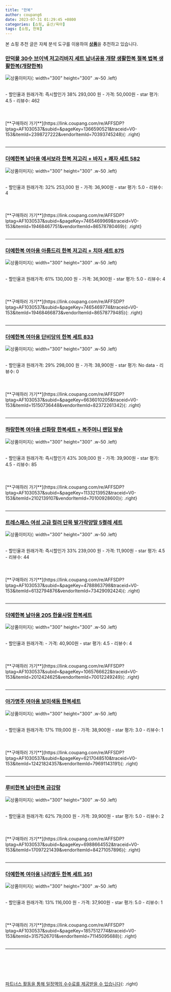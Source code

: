 ```yaml
---
title: "한복"
author: coupang6
date: 2023-07-31 01:29:45 +0800
categories: [쇼핑, 출산/육아]
tags: [쇼핑, 한복]
---
```


본 쇼핑 추천 글은 자체 분석 도구를 이용하여 [**상품**](https://link.coupang.com/a/bao1ui)을 추천하고 있습니다.

### [만덕몰 30수 브이넥 저고리바지 세트 남녀공용 개량 생활한복 절복 법복 생활한복(개량한복)](https://link.coupang.com/re/AFFSDP?lptag=AF1030537&subid=&pageKey=1366590521&traceid=V0-153&itemId=2398727222&vendorItemId=70393745248)

![상품이미지](https://thumbnail9.coupangcdn.com/thumbnails/remote/230x230ex/image/vendor_inventory/61dd/b9d8521185e280e8ca5b0db7babcf376c842cabb81b9f8d250762dbc475b.png){: width="300" height="300" .w-50 .left}


<br>
- 할인율과 원래가격: 즉시할인가 38%  293,000   원
- 가격: 50,000원
- star 평가: 4.5
- 리뷰수: 462
<br>
<br>
<br>
<br>
[**구매하러 가기**](https://link.coupang.com/re/AFFSDP?lptag=AF1030537&subid=&pageKey=1366590521&traceid=V0-153&itemId=2398727222&vendorItemId=70393745248){: .right}
<br>
<br>

---

### [더예한복 남아용 예서보라 한복 저고리 + 바지 + 쾌자 세트 582](https://link.coupang.com/re/AFFSDP?lptag=AF1030537&subid=&pageKey=7465469969&traceid=V0-153&itemId=19468467751&vendorItemId=86578780469)

![상품이미지](https://thumbnail8.coupangcdn.com/thumbnails/remote/230x230ex/image/rs_quotation_api/bfs0htqm/ba35e84b092f4e859fa7e0b795456209.jpg){: width="300" height="300" .w-50 .left}


<br>
- 할인율과 원래가격: 32%  253,000   원
- 가격: 36,900원
- star 평가: 5.0
- 리뷰수: 4
<br>
<br>
<br>
<br>
[**구매하러 가기**](https://link.coupang.com/re/AFFSDP?lptag=AF1030537&subid=&pageKey=7465469969&traceid=V0-153&itemId=19468467751&vendorItemId=86578780469){: .right}
<br>
<br>

---

### [더예한복 여아용 아름드리 한복 저고리 + 치마 세트 875](https://link.coupang.com/re/AFFSDP?lptag=AF1030537&subid=&pageKey=7465469774&traceid=V0-153&itemId=19468466873&vendorItemId=86578779485)

![상품이미지](https://thumbnail8.coupangcdn.com/thumbnails/remote/230x230ex/image/rs_quotation_api/g79zlbit/30e9914ecfc540a08f67e0af887241e4.jpg){: width="300" height="300" .w-50 .left}


<br>
- 할인율과 원래가격: 61%  130,000   원
- 가격: 36,900원
- star 평가: 5.0
- 리뷰수: 4
<br>
<br>
<br>
<br>
[**구매하러 가기**](https://link.coupang.com/re/AFFSDP?lptag=AF1030537&subid=&pageKey=7465469774&traceid=V0-153&itemId=19468466873&vendorItemId=86578779485){: .right}
<br>
<br>

---

### [더예한복 여아용 단비당의 한복 세트 833](https://link.coupang.com/re/AFFSDP?lptag=AF1030537&subid=&pageKey=6636010205&traceid=V0-153&itemId=15150736448&vendorItemId=82372261342)

![상품이미지](https://thumbnail9.coupangcdn.com/thumbnails/remote/230x230ex/image/rs_quotation_api/tamyvku8/e8796723fcff4f90b2286423cafba108.jpg){: width="300" height="300" .w-50 .left}


<br>
- 할인율과 원래가격: 29%  298,000   원
- 가격: 38,900원
- star 평가: No data
- 리뷰수: 0
<br>
<br>
<br>
<br>
[**구매하러 가기**](https://link.coupang.com/re/AFFSDP?lptag=AF1030537&subid=&pageKey=6636010205&traceid=V0-153&itemId=15150736448&vendorItemId=82372261342){: .right}
<br>
<br>

---

### [하랑한복 여아용 선화랑 한복세트 + 복주머니 랜덤 발송](https://link.coupang.com/re/AFFSDP?lptag=AF1030537&subid=&pageKey=1133213952&traceid=V0-153&itemId=2102139107&vendorItemId=70100928600)

![상품이미지](https://thumbnail7.coupangcdn.com/thumbnails/remote/230x230ex/image/retail/images/1827732637074187-5e9d2c62-3fa5-40f1-a9fb-b5354ec8f108.jpg){: width="300" height="300" .w-50 .left}


<br>
- 할인율과 원래가격: 즉시할인가 43%  309,000   원
- 가격: 39,900원
- star 평가: 4.5
- 리뷰수: 85
<br>
<br>
<br>
<br>
[**구매하러 가기**](https://link.coupang.com/re/AFFSDP?lptag=AF1030537&subid=&pageKey=1133213952&traceid=V0-153&itemId=2102139107&vendorItemId=70100928600){: .right}
<br>
<br>

---

### [트레스패스 여성 고급 컬러 단목 발가락양말 5켤레 세트](https://link.coupang.com/re/AFFSDP?lptag=AF1030537&subid=&pageKey=4788863798&traceid=V0-153&itemId=6132794876&vendorItemId=73429092424)

![상품이미지](https://thumbnail9.coupangcdn.com/thumbnails/remote/230x230ex/image/vendor_inventory/a1d5/e5e225f322e992ea797e74c36690e382037aaac21daaad58bb25ff752073.jpg){: width="300" height="300" .w-50 .left}


<br>
- 할인율과 원래가격: 즉시할인가 33%  239,000   원
- 가격: 11,900원
- star 평가: 4.5
- 리뷰수: 44
<br>
<br>
<br>
<br>
[**구매하러 가기**](https://link.coupang.com/re/AFFSDP?lptag=AF1030537&subid=&pageKey=4788863798&traceid=V0-153&itemId=6132794876&vendorItemId=73429092424){: .right}
<br>
<br>

---

### [더예한복 남아용 205 한울사랑 한복세트](https://link.coupang.com/re/AFFSDP?lptag=AF1030537&subid=&pageKey=1065766622&traceid=V0-153&itemId=2012424625&vendorItemId=70012249249)

![상품이미지](https://thumbnail9.coupangcdn.com/thumbnails/remote/230x230ex/image/retail/images/667329751757076-7ad43860-2d6e-45e9-a95f-3c6969af5e17.jpg){: width="300" height="300" .w-50 .left}


<br>
- 할인율과 원래가격: 
- 가격: 40,900원
- star 평가: 4.5
- 리뷰수: 4
<br>
<br>
<br>
<br>
[**구매하러 가기**](https://link.coupang.com/re/AFFSDP?lptag=AF1030537&subid=&pageKey=1065766622&traceid=V0-153&itemId=2012424625&vendorItemId=70012249249){: .right}
<br>
<br>

---

### [아가명주 여아용 보미색동 한복세트](https://link.coupang.com/re/AFFSDP?lptag=AF1030537&subid=&pageKey=6217048510&traceid=V0-153&itemId=12421824357&vendorItemId=79691143191)

![상품이미지](https://thumbnail7.coupangcdn.com/thumbnails/remote/230x230ex/image/rs_quotation_api/wzgdw0ym/0749effb38c746c99797750db534ee35.jpg){: width="300" height="300" .w-50 .left}


<br>
- 할인율과 원래가격: 17%  119,000   원
- 가격: 38,900원
- star 평가: 3.0
- 리뷰수: 1
<br>
<br>
<br>
<br>
[**구매하러 가기**](https://link.coupang.com/re/AFFSDP?lptag=AF1030537&subid=&pageKey=6217048510&traceid=V0-153&itemId=12421824357&vendorItemId=79691143191){: .right}
<br>
<br>

---

### [루비한복 남아한복 금강랑](https://link.coupang.com/re/AFFSDP?lptag=AF1030537&subid=&pageKey=6988664552&traceid=V0-153&itemId=17097221439&vendorItemId=84271057896)

![상품이미지](https://thumbnail6.coupangcdn.com/thumbnails/remote/230x230ex/image/vendor_inventory/96f0/ff8d0ccc7505aad53f439f6acb3598557117f4ac1daacbdae4d073c26328.jpg){: width="300" height="300" .w-50 .left}


<br>
- 할인율과 원래가격: 62%  79,000   원
- 가격: 39,900원
- star 평가: 5.0
- 리뷰수: 2
<br>
<br>
<br>
<br>
[**구매하러 가기**](https://link.coupang.com/re/AFFSDP?lptag=AF1030537&subid=&pageKey=6988664552&traceid=V0-153&itemId=17097221439&vendorItemId=84271057896){: .right}
<br>
<br>

---

### [더예한복 여아용 나리앵두 한복 세트 351](https://link.coupang.com/re/AFFSDP?lptag=AF1030537&subid=&pageKey=1857512774&traceid=V0-153&itemId=3157526701&vendorItemId=71145095688)

![상품이미지](https://thumbnail10.coupangcdn.com/thumbnails/remote/230x230ex/image/retail/images/1485957185328925-527a7d4f-767d-4d0f-b695-bba5b23d6a46.jpg){: width="300" height="300" .w-50 .left}


<br>
- 할인율과 원래가격: 13%  116,000   원
- 가격: 37,900원
- star 평가: 5.0
- 리뷰수: 1
<br>
<br>
<br>
<br>
[**구매하러 가기**](https://link.coupang.com/re/AFFSDP?lptag=AF1030537&subid=&pageKey=1857512774&traceid=V0-153&itemId=3157526701&vendorItemId=71145095688){: .right}
<br>
<br>

---
<br><br><br><br><br> [파트너스 활동을 통해 일정액의 수수료를 제공받을 수 있습니다](https://link.coupang.com/a/bao1ui){: .right}